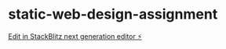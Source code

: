 # static-web-design-assignment

[Edit in StackBlitz next generation editor ⚡️](https://stackblitz.com/~/github.com/YachavarapuKarthik/static-web-design-assignment)